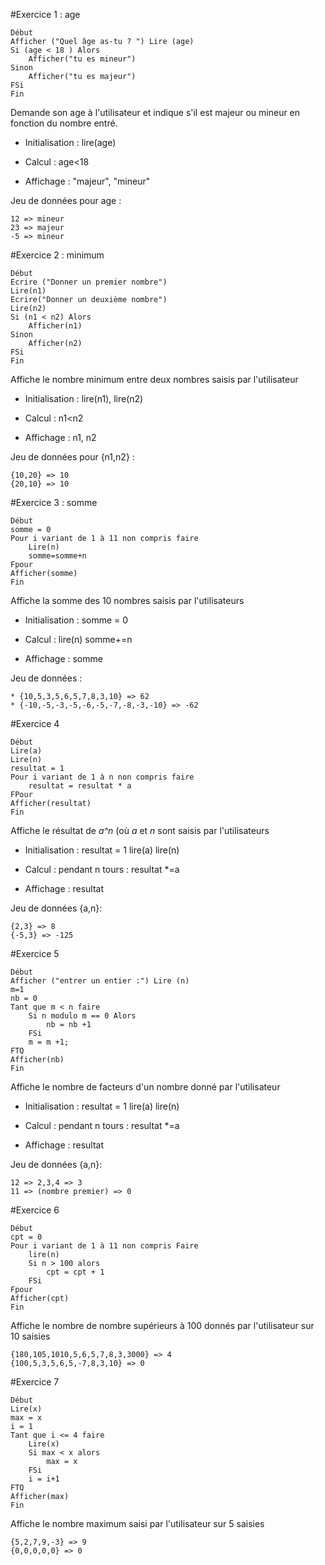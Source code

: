 #Exercice 1 : age

    Début
    Afficher ("Quel âge as-tu ? ") Lire (age)
    Si (age < 18 ) Alors
        Afficher("tu es mineur") 
    Sinon
        Afficher("tu es majeur") 
    FSi
    Fin

Demande son age à l'utilisateur et indique s'il est majeur ou mineur en fonction du nombre entré.

* Initialisation : lire(age)

* Calcul : age<18

* Affichage : "majeur", "mineur"


Jeu de données pour age : 

    12 => mineur 
    23 => majeur
    -5 => mineur

#Exercice 2 : minimum

    Début
    Ecrire ("Donner un premier nombre") 
    Lire(n1)
    Ecrire("Donner un deuxième nombre") 
    Lire(n2)
    Si (n1 < n2) Alors
        Afficher(n1) 
    Sinon
        Afficher(n2) 
    FSi
    Fin

Affiche le nombre minimum entre deux nombres saisis par l'utilisateur

* Initialisation : lire(n1), lire(n2)

* Calcul : n1<n2

* Affichage : n1, n2

Jeu de données pour {n1,n2} :
 
    {10,20} => 10
    {20,10} => 10

#Exercice 3 : somme

    Début
    somme = 0
    Pour i variant de 1 à 11 non compris faire
        Lire(n)
        somme=somme+n 
    Fpour
    Afficher(somme) 
    Fin


Affiche la somme des 10 nombres saisis par l'utilisateurs 

* Initialisation : somme = 0

* Calcul : lire(n) somme+=n

* Affichage : somme


Jeu de données : 

    * {10,5,3,5,6,5,7,8,3,10} => 62
    * {-10,-5,-3,-5,-6,-5,-7,-8,-3,-10} => -62

#Exercice 4

    Début
    Lire(a)
    Lire(n)
    resultat = 1
    Pour i variant de 1 à n non compris faire
        resultat = resultat * a 
    FPour
    Afficher(resultat) 
    Fin

Affiche le résultat de *a^n* (où *a* et *n* sont saisis par l'utilisateurs 

* Initialisation : resultat = 1 lire(a) lire(n)

* Calcul : pendant n tours : resultat *=a 

* Affichage : resultat


Jeu de données {a,n}: 
    
    {2,3} => 8
    {-5,3} => -125
    
#Exercice 5

    Début
    Afficher ("entrer un entier :") Lire (n)
    m=1
    nb = 0
    Tant que m < n faire
        Si n modulo m == 0 Alors 
            nb = nb +1
        FSi
        m = m +1; 
    FTQ
    Afficher(nb) 
    Fin
    
Affiche le nombre de facteurs d'un nombre donné par l'utilisateur


* Initialisation : resultat = 1 lire(a) lire(n)

* Calcul : pendant n tours : resultat *=a 

* Affichage : resultat

Jeu de données {a,n}: 

    12 => 2,3,4 => 3
    11 => (nombre premier) => 0

#Exercice 6

    Début
    cpt = 0
    Pour i variant de 1 à 11 non compris Faire
        lire(n)
        Si n > 100 alors
            cpt = cpt + 1 
        FSi
    Fpour 
    Afficher(cpt) 
    Fin

Affiche le nombre de nombre supérieurs à 100 donnés par l'utilisateur sur 10 saisies

    {180,105,1010,5,6,5,7,8,3,3000} => 4
    {100,5,3,5,6,5,-7,8,3,10} => 0
 
#Exercice 7

    Début
    Lire(x)
    max = x
    i = 1
    Tant que i <= 4 faire
        Lire(x)
        Si max < x alors
            max = x 
        FSi
        i = i+1 
    FTQ
    Afficher(max) 
    Fin

Affiche le nombre maximum saisi par l'utilisateur sur 5 saisies

    {5,2,7,9,-3} => 9
    {0,0,0,0,0} => 0
